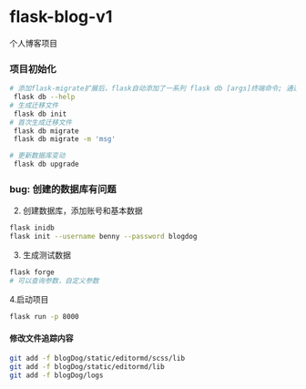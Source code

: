 # flask-blog-v1
个人博客项目

### 项目初始化
```bash
# 添加flask-migrate扩展后，flask自动添加了一系列 flask db [args]终端命令; 通过 --help 查看
 flask db --help
# 生成迁移文件 
 flask db init
# 首次生成迁移文件
 flask db migrate
 flask db migrate -m 'msg'

# 更新数据库变动
 flask db upgrade
```
### bug: 创建的数据库有问题

2. 创建数据库，添加账号和基本数据
```bash
flask inidb
flask init --username benny --password blogdog
```

3. 生成测试数据
```bash
flask forge
# 可以查询参数，自定义参数
```

4.启动项目
```bash
flask run -p 8000  
```

#### 修改文件追踪内容
```bash
git add -f blogDog/static/editormd/scss/lib
git add -f blogDog/static/editormd/lib
git add -f blogDog/logs

```